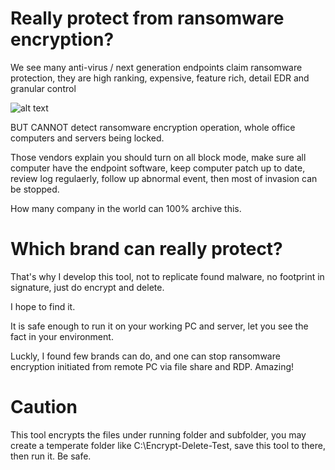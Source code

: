 # Really protect from ransomware encryption?
We see many anti-virus / next generation endpoints claim ransomware protection, they are high ranking, expensive, feature rich, detail EDR and granular control

![alt text](https://i1.wp.com/sandiegofreepress.org/wp-content/uploads/2015/12/gold-toilet-paper.jpg?fit=240%2C210&ssl=1)

 BUT CANNOT detect ransomware encryption operation, whole office computers and servers being locked.

Those vendors explain you should turn on all block mode, make sure all computer have the endpoint software, keep computer patch up to date, review log regulaerly, follow up abnormal event, then most of invasion can be stopped.

How many company in the world can 100% archive this.

# Which brand can really protect?

That's why I develop this tool, not to replicate found malware, no footprint in signature, just do encrypt and delete.

I hope to find it.

It is safe enough to run it on your working PC and server, let you see the fact in your environment.

Luckly, I found few brands can do, and one can stop ransomware encryption initiated from remote PC via file share and RDP.  Amazing!

# Caution

This tool encrypts the files under running folder and subfolder, you may create a temperate folder like C:\Encrypt-Delete-Test\, save this tool to there, then run it.  Be safe.
